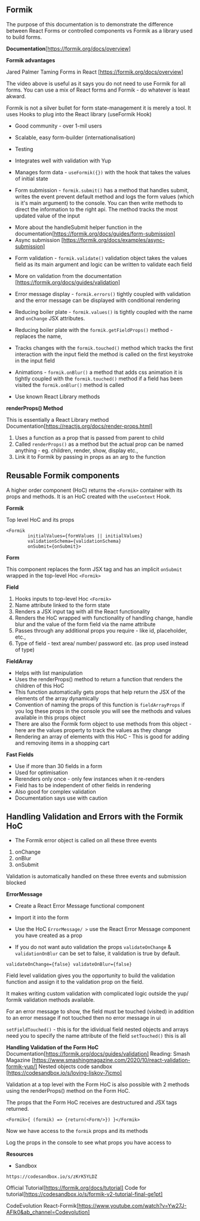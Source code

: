 ## Formik 

The purpose of this documentation is to demonstrate the difference between React Forms or controlled components vs Formik as a library used to build forms.

__Documentation__[https://formik.org/docs/overview]

__Formik advantages__

Jared Palmer Taming Forms in React [https://formik.org/docs/overview]

The video above is useful as it says you do not need to use Formik for all forms. You can use a mix of React forms and Formik - do whatever is least akward.

Formik is not a silver bullet for form state-management it is merely a tool. It uses Hooks to plug into the React library (useFormik Hook)

- Good community - over 1-mil users
- Scalable, easy form-builder (internationalisation)
- Testing
- Integrates well with validation with Yup

- Manages form data - ```useFormik({})``` with the hook that takes the values of initial state 

- Form submission - ```formik.submit()``` has a method that handles submit, writes the event prevent default method and logs the form values (which is it's main argument) to the console. You can then write methods to direct the information to the right api. The method tracks the most updated value of the input

* More about the handleSubmit helper function in the documentation[https://formik.org/docs/guides/form-submission]
* Async submission [https://formik.org/docs/examples/async-submission]

- Form validation - ```formik.validate()``` validation object takes the values field as its main argument and logic can be written to validate each field

* More on validation from the documentation [https://formik.org/docs/guides/validation]

- Error message display - ```formik.errors()``` tightly coupled with validation and the error message can be displayed with conditional rendering

- Reducing boiler plate - ```formik.values()``` is tightly coupled with the name and ```onChange``` JSX attributes.

- Reducing boiler plate with the ```formik.getFieldProps()``` method - replaces the name, 

- Tracks changes with the ```formik.touched()``` method which tracks the first interaction with the input field the method is called on the first keystroke in the input field

- Animations - ```formik.onBlur()``` a method that adds css animation it is tightly coupled with the ```formik.touched()``` method if a field has been visited the ```formik.onBlur()``` method is called

- Use known React Library methods

__renderProps() Method__

This is essentially a React Library method 
Documentation[https://reactjs.org/docs/render-props.html]

1. Uses a function as a prop that is passed from parent to child
2. Called ```renderProps()``` as a method but the actual prop can be named anything - eg. children, render, show, display etc.,
3. Link it to Formik by passing in props as an arg to the function

## Reusable Formik components 

A higher order component (HoC) returns the ```<Formik>``` container with its props and methods. It is an HoC created with the ```useContext``` Hook.

__Formik__

Top level HoC and its props

```
<Formik 
		initialValues={formValues || initialValues} 
		validationSchema={validationSchema} 
		onSubmit={onSubmit}>
 ```       
__Form__

This component replaces the form JSX tag and has an implicit ```onSubmit``` wrapped in the top-level Hoc ```<Formik>```

__Field__

1. Hooks inputs to top-level Hoc ```<Formik>```
2. Name attribute linked to the form state
3. Renders a JSX input tag with all the React functionality
4. Renders the HoC wrapped with functionality of handling change, handle blur and the value of the form field via the name attribute
5. Passes through any additional props you require - like id, placeholder, etc.,
6. Type of field - text area/ number/ password etc. (as prop used instead of type)


__FieldArray__ 

- Helps with list manipulation
- Uses the renderProps() method to return a function that renders the children of this HoC
- This function automatically gets props that help return the JSX of the elements of the array dynamically
- Convention of naming the props of this function is ```fieldArrayProps``` if you log these props in the console you will see the methods and values available in this props object
- There are also the Formik form object to use methods from this object - here are the values property to track the values as they change
- Rendering an array of elements with this HoC - This is good for adding and removing items in a shopping cart

__Fast Fields__

- Use if more than 30 fields in a form
- Used for optimisation
- Rerenders only once - only few instances when it re-renders
- Field has to be independent of other fields in rendering
- Also good for complex validation
- Documentation says use with caution

## Handling Validation and Errors with the Formik HoC

- The Formik error object is called on all these three events
 1. onChange
 2. onBlur 
 3. onSubmit

Validation is automatically handled on these three events and submission blocked

__ErrorMessage__

- Create a React Error Message functional component
- Import it into the form
- Use the HoC ```ErrorMessage/ >``` use the React Error Message component you have created as a prop

- If you do not want auto validation the props ```validateOnChange``` & ```validationOnBlur``` can be set to false, it validation is true by default.

```
validateOnChange={false} validateOnBlur={false}
```
Field level validation gives you the opportunity to build the validation function and assign it to the validation prop on the field. 

It makes writing custom validation with complicated logic outside the yup/ formik validation methods available.

For an error message to show, the field must be touched (visited) in addition to an error message if not touched then no error message in ui

```setFieldTouched()``` - this is for the idividual field nested objects and arrays need you to specify the name attribute of the field
```setTouched()``` this is all

__Handling Validation of the Form HoC__
Documentation[https://formik.org/docs/guides/validation]
Reading: Smash Magazine [https://www.smashingmagazine.com/2020/10/react-validation-formik-yup/]
Nested objects code sandbox [https://codesandbox.io/s/loving-liskov-7icmo]


Validation at a top level with the Form HoC is also possible with 2 methods using the renderProps() method on the Form HoC.

The props that the Form HoC receives are destructured and JSX tags returned.

```
<Formik>{ (formik) => {return(<Form/>}) }</Formik>
```
Now we have access to the ```formik``` props and its methods

Log the props in the console to see what props you have access to

__Resources__

* Sandbox

```
https://codesandbox.io/s/zKrK5YLDZ
```

Official Tutorial[https://formik.org/docs/tutorial]
Code for tutorial[https://codesandbox.io/s/formik-v2-tutorial-final-ge1pt]


CodeEvolution React-Formik[https://www.youtube.com/watch?v=Yw27J-AFlk0&ab_channel=Codevolution]

